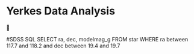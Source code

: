 # Yerkes Data Analysis
:stars:

#SDSS SQL
SELECT
ra, dec, modelmag_g
FROM star
WHERE ra between 117.7 and 118.2 and dec between 19.4 and 19.7
